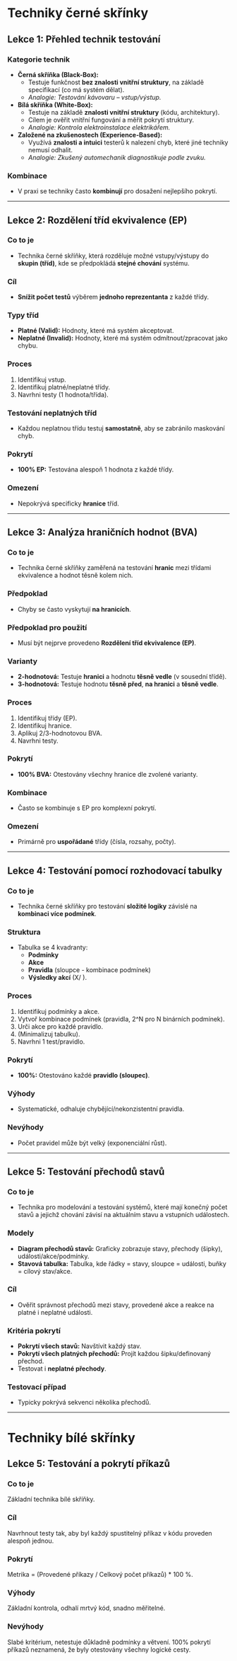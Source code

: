 # Techniky černé skřínky

## Lekce 1: Přehled technik testování

### Kategorie technik

- **Černá skříňka (Black-Box):**
  - Testuje funkčnost **bez znalosti vnitřní struktury**, na základě specifikací (co má systém dělat).
  - _Analogie: Testování kávovaru – vstup/výstup._
- **Bílá skříňka (White-Box):**
  - Testuje na základě **znalosti vnitřní struktury** (kódu, architektury).
  - Cílem je ověřit vnitřní fungování a měřit pokrytí struktury.
  - _Analogie: Kontrola elektroinstalace elektrikářem._
- **Založené na zkušenostech (Experience-Based):**
  - Využívá **znalosti a intuici** testerů k nalezení chyb, které jiné techniky nemusí odhalit.
  - _Analogie: Zkušený automechanik diagnostikuje podle zvuku._

### Kombinace

- V praxi se techniky často **kombinují** pro dosažení nejlepšího pokrytí.

---

## Lekce 2: Rozdělení tříd ekvivalence (EP)

### Co to je

- Technika černé skříňky, která rozděluje možné vstupy/výstupy do **skupin (tříd)**, kde se předpokládá **stejné chování** systému.

### Cíl

- **Snížit počet testů** výběrem **jednoho reprezentanta** z každé třídy.

### Typy tříd

- **Platné (Valid):** Hodnoty, které má systém akceptovat.
- **Neplatné (Invalid):** Hodnoty, které má systém odmítnout/zpracovat jako chybu.

### Proces

1. Identifikuj vstup.
2. Identifikuj platné/neplatné třídy.
3. Navrhni testy (1 hodnota/třída).

### Testování neplatných tříd

- Každou neplatnou třídu testuj **samostatně**, aby se zabránilo maskování chyb.

### Pokrytí

- **100% EP:** Testována alespoň 1 hodnota z každé třídy.

### Omezení

- Nepokrývá specificky **hranice** tříd.

---

## Lekce 3: Analýza hraničních hodnot (BVA)

### Co to je

- Technika černé skříňky zaměřená na testování **hranic** mezi třídami ekvivalence a hodnot těsně kolem nich.

### Předpoklad

- Chyby se často vyskytují **na hranicích**.

### Předpoklad pro použití

- Musí být nejprve provedeno **Rozdělení tříd ekvivalence (EP)**.

### Varianty

- **2-hodnotová:** Testuje **hranici** a hodnotu **těsně vedle** (v sousední třídě).
- **3-hodnotová:** Testuje hodnotu **těsně před**, **na hranici** a **těsně vedle**.

### Proces

1. Identifikuj třídy (EP).
2. Identifikuj hranice.
3. Aplikuj 2/3-hodnotovou BVA.
4. Navrhni testy.

### Pokrytí

- **100% BVA:** Otestovány všechny hranice dle zvolené varianty.

### Kombinace

- Často se kombinuje s EP pro komplexní pokrytí.

### Omezení

- Primárně pro **uspořádané** třídy (čísla, rozsahy, počty).

---

## Lekce 4: Testování pomocí rozhodovací tabulky

### Co to je

- Technika černé skříňky pro testování **složité logiky** závislé na **kombinaci více podmínek**.

### Struktura

- Tabulka se 4 kvadranty:
  - **Podmínky**
  - **Akce**
  - **Pravidla** (sloupce - kombinace podmínek)
  - **Výsledky akcí** (X/ ).

### Proces

1. Identifikuj podmínky a akce.
2. Vytvoř kombinace podmínek (pravidla, 2^N pro N binárních podmínek).
3. Urči akce pro každé pravidlo.
4. (Minimalizuj tabulku).
5. Navrhni 1 test/pravidlo.

### Pokrytí

- **100%:** Otestováno každé **pravidlo (sloupec)**.

### Výhody

- Systematické, odhaluje chybějící/nekonzistentní pravidla.

### Nevýhody

- Počet pravidel může být velký (exponenciální růst).

---

## Lekce 5: Testování přechodů stavů

### Co to je

- Technika pro modelování a testování systémů, které mají konečný počet stavů a jejichž chování závisí na aktuálním stavu a vstupních událostech.

### Modely

- **Diagram přechodů stavů:** Graficky zobrazuje stavy, přechody (šipky), události/akce/podmínky.
- **Stavová tabulka:** Tabulka, kde řádky = stavy, sloupce = události, buňky = cílový stav/akce.

### Cíl

- Ověřit správnost přechodů mezi stavy, provedené akce a reakce na platné i neplatné události.

### Kritéria pokrytí

- **Pokrytí všech stavů:** Navštívit každý stav.
- **Pokrytí všech platných přechodů:** Projít každou šipku/definovaný přechod.
- Testovat i **neplatné přechody**.

### Testovací případ

- Typicky pokrývá sekvenci několika přechodů.

---

# Techniky bílé skřínky

## Lekce 5: Testování a pokrytí příkazů

### Co to je

Základní technika bílé skříňky.

### Cíl

Navrhnout testy tak, aby byl každý spustitelný příkaz v kódu proveden alespoň jednou.

### Pokrytí

Metrika = (Provedené příkazy / Celkový počet příkazů) \* 100 %.

### Výhody

Základní kontrola, odhalí mrtvý kód, snadno měřitelné.

### Nevýhody

Slabé kritérium, netestuje důkladně podmínky a větvení. 100% pokrytí příkazů neznamená, že byly otestovány všechny logické cesty.
